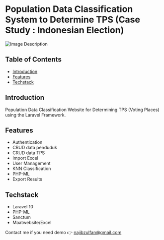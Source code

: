 
# Population Data Classification System to Determine TPS (Case Study : Indonesian Election)

![Image Description](https://i.ibb.co/N3nHtjX/Dashboard-Sikasiduk.png)

## Table of Contents
- [Introduction](#introduction)
- [Features](#features)
- [Techstack](#techstack)


## Introduction
Population Data Classification Website for Determining TPS (Voting Places) using the Laravel Framework.

## Features

- Authentication 
- CRUD data penduduk
- CRUD data TPS
- Import Excel
- User Management
- KNN Classification
- PHP-ML
- Export Results

## Techstack

- Laravel 10
- PHP-ML
- Sanctum
- Maatwebsite/Excel

Contact me if you need demo 👉 najibzulfan@gmail.com